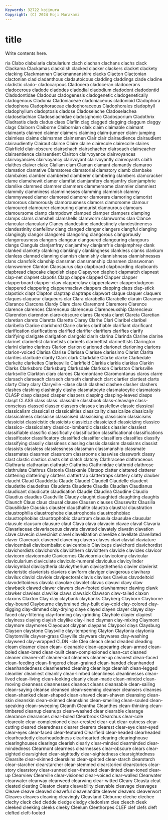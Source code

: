 ```yaml
---
Keywords: 32722 kojimura
Copyright: (C) 2024 Koji Murakami
---
```


# title

Write contents here.



ria Clabo clabularia clabularium clach clachan clachans
clachs clack Clackama Clackamas clackdish clacked clacker clackers clacket clackety
clacking Clackmannan Clackmannanshire clacks Clacton Clactonian clactonian clad cladanthous cladautoicous
cladding claddings clade cladine cladistic clado- cladocarpous Cladocera cladoceran cladocerans
cladocerous cladode cladodes cladodial cladodium cladodont cladodontid Cladodontidae Cladodus cladogenesis
cladogenetic cladogenetically cladogenous Cladonia Cladoniaceae cladoniaceous cladonioid Cladophora cladophora Cladophoraceae
cladophoraceous Cladophorales cladophyll cladophyllum cladoptosis cladose Cladoselache Cladoselachea cladoselachian Cladoselachidae
cladosiphonic Cladosporium Cladothrix Cladrastis clads cladus claes Claflin clag clagged
clagging claggum claggy clags Claiborn Claiborne Claibornian claik claim claimable
claimant claimants claimed claimer claimers claiming claim-jumper claim-jumping claimless claims
claimsman claimsmen Clair clair clairaudience clairaudient clairaudiently Clairaut clairce Claire
claire clairecole clairecolle claires Clairfield clair-obscure clairschach clairschacher clairseach clairseacher
clairsentience clairsentient Clairton clairvoyance clairvoyances clairvoyancies clairvoyancy clairvoyant clairvoyantly clairvoyants
claith claithes claiver clake Clallam clam Claman clamant clamantly clamaroo
clamation clamative Clamatores clamatorial clamatory clamb clambake clambakes clamber clambered
clamberer clambering clambers clamcracker clame clamehewit clamer clamflat clamjamfery clamjamfry
clamjamphrie clamlike clammed clammer clammers clammersome clammier clammiest clammily clamminess
clamminesses clamming clammish clammy clammyweed clamor clamored clamorer clamorers clamoring
clamorist clamorous clamorously clamorousness clamors clamorsome clamour clamoured clamourer clamouring
clamourist clamourous clamours clamoursome clamp clampdown clamped clamper clampers clamping
clamps clams clamshell clamshells clamworm clamworms clan Clance clancular clancularly
Clancy clandestine clandestinely clandestineness clandestinity clanfellow clang clanged clanger clangers
clangful clanging clangingly clangor clangored clangoring clangorous clangorously clangorousness clangors
clangour clangoured clangouring clangours clangs Clangula clanjamfray clanjamfrey clanjamfrie clanjamphrey
clank clanked clankety clanking clankingly clankingness clankless clanks clankum clanless
clanned clanning clannish clannishly clannishness clannishnesses clans clansfolk clanship clansman
clansmanship clansmen clanswoman clanswomen Clanton Claosaurus clap clapboard clapboarding clapboards
clapbread clapcake clapdish clape Clapeyron clapholt clapmatch clapnest clap-net clapnet
clapotis Clapp clappe clapped Clapper clapper clapperboard clapper-claw clapperclaw clapperclawer
clapperdudgeon clappered clappering clappermaclaw clappers clapping claps clap-stick clapstick clapt
Clapton claptrap claptraps clapwort claque claquer claquers claques claqueur claqueurs
clar Clara clarabella Clarabelle clarain Claramae Clarance Clarcona Clardy Clare
clare Claremont Claremore Clarence clarence clarences Clarenceux clarenceux Clarenceuxship Clarencieux
Clarendon clarendon clare-obscure clares Claresta claret Clareta Claretian claretian clarets
Claretta Clarette Clarey Clarhe Clari Claribel claribel claribella Clarice clarichord
Clarie claries clarifiable clarifiant clarificant clarification clarifications clarified clarifier clarifiers
clarifies clarify clarifying clarigate clarigation clarigold clarin clarina Clarinda Clarine
clarine clarinet clarinetist clarinetists clarinets clarinettist clarinettists Clarington clarini clarino
clarinos Clarion clarion clarioned clarionet clarioning clarions clarion-voiced Clarisa Clarise
Clarissa Clarisse clarissimo Clarist Clarita clarities claritude clarity Clark clark
Clarkdale Clarke clarke Clarkedale clarkeite clarkeites Clarkesville Clarkfield Clarkia clarkia
clarkias Clarkin Clarks Clarksboro Clarksburg Clarksdale Clarkson Clarkston Clarksville clarksville
Clarkton claro claroes Claromontane Claromontanus claros clarre clarsach clarseach clarsech
clarseth clarshech clart clartier clartiest clarts clarty Clary clary Claryville
-clase clash clashed clashee clasher clashers clashes clashing clashingly clashy
clasmatocyte clasmatocytic clasmatosis CLASP clasp clasped clasper claspers clasping clasping-leaved
clasps claspt CLASS class class. classable classbook class-cleavage class-conscious classed
classer classers classes classfellow classic classical classicalism classicalist classicalities classicality
classicalize classically classicalness classicise classicised classicising classicism classicisms classicist classicistic
classicists classicize classicized classicizing classico classico- classicolatry classico-lombardic classics classier
classiest classifiable classific classifically classification classificational classifications classificator classificatory classified
classifier classifiers classifies classify classifying classily classiness classing classis classism
classisms classist classists classless classlessness classman classmanship classmate classmates classmen
classroom classrooms classwise classwork classy clast clastic clastics clasts clat
clatch clatchy Clathraceae clathraceous Clathraria clathrarian clathrate Clathrina Clathrinidae clathroid
clathrose clathrulate Clathrus Clatonia Clatskanie Clatsop clatter clattered clatterer clattering
clatteringly clatters clattertrap clattertraps clattery clatty clauber claucht Claud Clauddetta
Claude Claudel Claudell Claudelle claudent claudetite claudetites Claudetta Claudette Claudia
Claudian Claudianus claudicant claudicate claudication Claudie Claudina Claudine Claudio Claudius
claudius Claudville Claudy claught claughted claughting claughts Claunch Claus claus
clausal clause Clausen clauses Clausewitz Clausilia Clausiliidae Clausius clauster clausthalite
claustra claustral claustration claustrophilia claustrophobe claustrophobia claustrophobiac claustrophobias claustrophobic claustrum
clausula clausulae clausular clausule clausum clausure claut Clava clava clavacin
clavae claval Clavaria Clavariaceae clavariaceous clavate clavated clavately clavatin clavation
clave clavecin clavecinist clavel clavelization clavelize clavellate clavellated claver Claverack
clavered clavering clavers claves clavi clavial claviature clavicembali clavicembalist clavicembalo
Claviceps clavichord clavichordist clavichordists clavichords clavicithern clavicittern clavicle clavicles clavicor
clavicorn clavicornate Clavicornes Clavicornia clavicotomy clavicular clavicularium claviculate claviculo-humeral claviculus
clavicylinder clavicymbal clavicytheria clavicytherium clavicythetheria clavier clavierist clavieristic clavierists claviers
claviform claviger clavigerous claviharp clavilux claviol claviole clavipectoral clavis clavises
Clavius clavodeltoid clavodeltoideus clavola clavolae clavolet clavus clavuvi clavy claw
clawback clawed clawer clawers claw-footed clawhammer clawing clawk clawker clawless
clawlike claws clawsick Clawson claw-tailed claxon claxons Claxton Clay clay
claybank claybanks Clayberg Clayborn Clayborne clay-bound Claybourne claybrained clay-built clay-cold
clay-colored clay-digging clay-dimmed clay-drying claye clayed clayen clayer clayey clay-faced
clay-filtering clay-forming clay-grinding Clayhole clayier clayiest clayiness claying clayish claylike
clay-lined clayman clay-mixing Claymont claymore claymores Clayoquot claypan claypans Claypool
clays Claysburg Clayson claystone Claysville clay-tempering Clayton Claytonia claytonia Claytonville
clayver-grass Clayville clayware claywares clay-washing clayweed clay-wrapped CLDN -cle Clea
cleach clead cleaded cleading cleam cleamer clean clean- cleanable clean-appearing
clean-armed clean-boled clean-bred clean-built clean-complexioned clean-cut cleaned cleaner cleaner-off cleaner-out
cleaners cleaner-up cleanest clean-faced clean-feeding clean-fingered clean-grained clean-handed cleanhanded cleanhandedness
cleanhearted cleaning cleanings cleanish clean-legged cleanlier cleanliest cleanlily clean-limbed cleanliness
cleanlinesses clean-lived clean-living clean-looking cleanly clean-made clean-minded clean-moving cleanness cleannesses
cleanout cleans cleansable clean-sailing clean-saying cleanse cleansed clean-seeming cleanser cleansers
cleanses clean-shanked clean-shaped clean-shaved clean-shaven cleansing clean-skin cleanskin clean-skinned cleanskins
clean-smelling clean-souled clean-speaking clean-sweeping Cleanth Cleantha Cleanthes clean-thinking clean-timbered cleanup
cleanups clean-washed clear clearable clearage clearance clearances clear-boled Clearbrook Clearchus
clear-cole clearcole clear-complexioned clear-crested clear-cut clear-cutness clear-cutting cleared clearedness clearer
clearers clearest clear-eye clear-eyed clear-eyes clear-faced clear-featured Clearfield clear-headed clearheaded
clearheadedly clearheadedness clearhearted clearing clearinghouse clearinghouses clearings clearish clearly clear-minded
clearminded clear-mindedness Clearmont clearness clearnesses clear-obscure clears clear-sighted clearsighted clear-sightedly
clear-sightedness clearsightedness Clearsite clear-skinned clearskins clear-spirited clear-starch clearstarch clear-starcher clearstarcher
clear-stemmed clearstoried clearstories clear-story clearstory clear-sunned clear-throated clear-tinted clear-toned clear-up
Clearview Clearville clear-visioned clear-voiced clear-walled Clearwater clearwater clearway clearweed clearwing
clear-witted Cleary Cleasta cleat cleated cleating Cleaton cleats cleavability cleavable
cleavage cleavages Cleave cleave cleaved cleaveful cleavelandite cleaver cleavers cleaverwort
Cleaves cleaves cleaving cleavingly Cleavland Cleburne cleche clechee clechy cleck
cled cledde cledge cledgy cledonism clee cleech cleek cleeked cleeking
cleeks cleeky Cleelum Cleethorpes CLEF clef clefs cleft clefted cleft-footed
